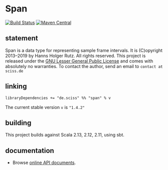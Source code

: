 # Span

[![Build Status](https://travis-ci.org/Sciss/Span.svg?branch=master)](https://travis-ci.org/Sciss/Span)
[![Maven Central](https://maven-badges.herokuapp.com/maven-central/de.sciss/span_2.12/badge.svg)](https://maven-badges.herokuapp.com/maven-central/de.sciss/span_2.12)

## statement

Span is a data type for representing sample frame intervals. It is (C)opyright 2013&ndash;2019 by Hanns Holger Rutz. All rights reserved. 
This project is released under the [GNU Lesser General Public License](https://raw.github.com/Sciss/Span/master/LICENSE) and comes with absolutely
no warranties. To contact the author, send an email to `contact at sciss.de`

## linking

    libraryDependencies += "de.sciss" %% "span" % v

The current stable version `v` is `"1.4.2"`

## building

This project builds against Scala 2.13, 2.12, 2.11, using sbt.

## documentation

 - Browse [online API documents](http://sciss.github.io/Span/latest/api/de/sciss/span/).
